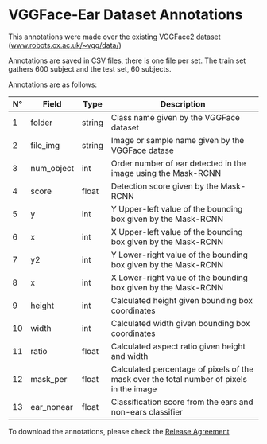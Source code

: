 # VGGFace-Ear Dataset Annotations

This annotations were made over the existing VGGFace2 dataset (www.robots.ox.ac.uk/~vgg/data/)

Annotations are saved in CSV files, there is one file per set. The train set gathers 600 subject and the test set, 60 subjects.

Annotations are as follows: 

|N°  | Field        | Type    | Description
|----| ------------ | --------| ---------------------------------------------------------------------------------------------
| 1  | folder 	    | string 	| Class name given by the VGGFace dataset
| 2  | file_img 	  | string 	| Image or sample name given by the VGGFace datase
| 3  | num_object 	| int 	  | Order number of ear detected in the image using the Mask-RCNN
| 4  | score 	      | float 	| Detection score given by the Mask-RCNN
| 5  | y 		        | int 	  | Y Upper-left value of the bounding box given by the Mask-RCNN
| 6  | x 		        | int 	  | X Upper-left value of the bounding box given by the Mask-RCNN
| 7  | y2 		      | int 	  | Y Lower-right value of the bounding box given by the Mask-RCNN
| 8  | x 		        | int 	  | X Lower-right value of the bounding box given by the Mask-RCNN
| 9  | height 	    | int 	  | Calculated height given bounding box coordinates
| 10 | width 	      | int 	  | Calculated width given bounding box coordinates
| 11 | ratio 	      | float 	| Calculated aspect ratio given height and width
| 12 | mask_per 	  | float 	| Calculated percentage of pixels of the mask over the total number of pixels in the image
| 13 | ear_nonear 	| float 	| Classification score from the ears and non-ears classifier


To download the annotations, please check the [Release Agreement](https://docs.google.com/document/d/1bkIcBDEIUh2I14i5uck2jiembiUQqRoh/edit?usp=sharing&ouid=105859654314927776258&rtpof=true&sd=true)

